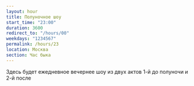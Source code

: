 ```yaml
---
layout: hour
title: Полуночное шоу
start_time: "23:00"
duration: 3600
redirect_to: "/hours/00"
weekdays: "1234567"
permalink: /hours/23
location: Москва
section: Час быка
---
```


Здесь будет ежедневное вечернее шоу из двух актов 1-й до полуночи и 2-й после
